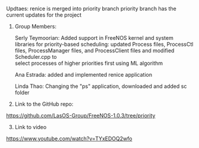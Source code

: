 Updtaes:
   renice is merged into priority branch 
    priority branch has the current updates for the project 




1. Group Members:

	Serly Teymoorian: 
	 Added support in FreeNOS kernel and system libraries for
	 priority-based scheduling: updated Process files, ProcessCtl files,
	 ProcessManager files, and ProcessClient files and modified Scheduler.cpp to 	
	 select processes of higher priorities first using ML algorithm 

	Ana Estrada:
	added and implemented renice application 

	Linda Thao: 
	Changing the "ps" application, downloaded and added sc folder 

2. Link to the GitHub repo:

https://github.com/LasOS-Group/FreeNOS-1.0.3/tree/priority


3. Link to video 

https://www.youtube.com/watch?v=TYxEDOQ2wfo
